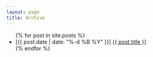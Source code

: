 ```yaml
---
layout: page
title: Archive
---
```


<ul>
  {% for post in site.posts %}
    <li>
     [{{ post.date | date: "%-d %B %Y" }}] <a href="{{ post.url }}">{{ post.title }}</a>
    </li>
  {% endfor %}
</ul>
